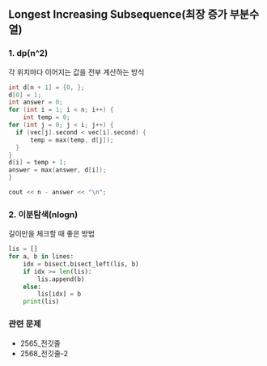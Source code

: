## Longest Increasing Subsequence(최장 증가 부분수열)

### 1. dp(n^2)  
각 위치마다 이어지는 값을 전부 계산하는 방식 
```cpp
int d[n + 1] = {0, };
d[0] = 1;
int answer = 0;
for (int i = 1; i < n; i++) {
    int temp = 0;
for (int j = 0; j < i; j++) {
  if (vec[j].second < vec[i].second) {
      temp = max(temp, d[j]);
  }
}
d[i] = temp + 1;
answer = max(answer, d[i]);
}

cout << n - answer << "\n";
```
  
### 2. 이분탐색(nlogn)  
길이만을 체크할 때 좋은 방법
```python
lis = []
for a, b in lines:
    idx = bisect.bisect_left(lis, b)
    if idx >= len(lis):
        lis.append(b)
    else:
        lis[idx] = b
    print(lis)
```
  
  
### 관련 문제 
- 2565_전깃줄
- 2568_전깃줄-2
